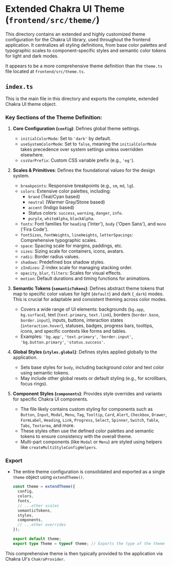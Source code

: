 # Extended Chakra UI Theme (`frontend/src/theme/`)

This directory contains an extended and highly customized theme configuration for the Chakra UI library, used throughout the frontend application. It centralizes all styling definitions, from base color palettes and typographic scales to component-specific styles and semantic color tokens for light and dark modes.

It appears to be a more comprehensive theme definition than the `theme.ts` file located at `frontend/src/theme.ts`.

## `index.ts`

This is the main file in this directory and exports the complete, extended Chakra UI theme object.

### Key Sections of the Theme Definition:

1.  **Core Configuration (`config`)**: Defines global theme settings.
    *   `initialColorMode`: Set to `'dark'` by default.
    *   `useSystemColorMode`: Set to `false`, meaning the `initialColorMode` takes precedence over system settings unless overridden elsewhere.
    *   `cssVarPrefix`: Custom CSS variable prefix (e.g., `'eg'`).

2.  **Scales & Primitives**: Defines the foundational values for the design system.
    *   `breakpoints`: Responsive breakpoints (e.g., `sm`, `md`, `lg`).
    *   `colors`: Extensive color palettes, including:
        *   `brand` (Teal/Cyan based)
        *   `neutral` (Warmer Gray/Stone based)
        *   `accent` (Indigo based)
        *   Status colors: `success`, `warning`, `danger`, `info`.
        *   `purple`, `whiteAlpha`, `blackAlpha`.
    *   `fonts`: Font families for `heading` ('Inter'), `body` ('Open Sans'), and `mono` ('Fira Code').
    *   `fontSizes`, `fontWeights`, `lineHeights`, `letterSpacings`: Comprehensive typographic scales.
    *   `space`: Spacing scale for margins, paddings, etc.
    *   `sizes`: Sizing scale for containers, icons, avatars.
    *   `radii`: Border radius values.
    *   `shadows`: Predefined box shadow styles.
    *   `zIndices`: Z-index scale for managing stacking order.
    *   `opacity`, `blur`, `filters`: Scales for visual effects.
    *   `motion`: Default durations and timing functions for animations.

3.  **Semantic Tokens (`semanticTokens`)**: Defines abstract theme tokens that map to specific color values for light (`default`) and dark (`_dark`) modes. This is crucial for adaptable and consistent theming across color modes.
    *   Covers a wide range of UI elements: backgrounds (`bg.app`, `bg.surface`), text (`text.primary`, `text.link`), borders (`border.base`, `border.input`), inputs, buttons, interaction states (`interaction.hover`), statuses, badges, progress bars, tooltips, icons, and specific contexts like forms and tables.
    *   Examples: `'bg.app'`, `'text.primary'`, `'border.input'`, `'bg.button.primary'`, `'status.success'`.

4.  **Global Styles (`styles.global`)**: Defines styles applied globally to the application.
    *   Sets base styles for `body`, including background color and text color using semantic tokens.
    *   May include other global resets or default styling (e.g., for scrollbars, focus rings).

5.  **Component Styles (`components`)**: Provides style overrides and variants for specific Chakra UI components.
    *   The file likely contains custom styling for components such as `Button`, `Input`, `Modal`, `Menu`, `Tag`, `Tooltip`, `Card`, `Alert`, `Checkbox`, `Drawer`, `FormLabel`, `Heading`, `Link`, `Progress`, `Select`, `Spinner`, `Switch`, `Table`, `Tabs`, `Textarea`, and more.
    *   These styles often use the defined color palettes and semantic tokens to ensure consistency with the overall theme.
    *   Multi-part components (like `Modal` or `Menu`) are styled using helpers like `createMultiStyleConfigHelpers`.

### Export
-   The entire theme configuration is consolidated and exported as a single `theme` object using `extendTheme()`.
    ```typescript
    const theme = extendTheme({
      config,
      colors,
      fonts, 
      // ...other scales
      semanticTokens,
      styles,
      components,
      // ...other overrides
    });

    export default theme;
    export type Theme = typeof theme; // Exports the type of the theme object
    ```

This comprehensive theme is then typically provided to the application via Chakra UI's `ChakraProvider`. 